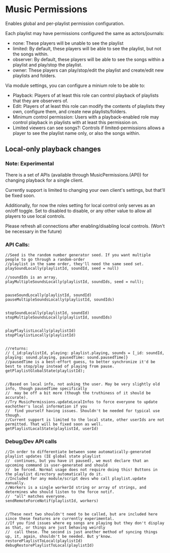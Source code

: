 # Music Permissions

Enables global and per-playlist permission configuration. 

Each playlist may have permissions configured the same as actors/journals:
 * none: These players will be unable to see the playlist 
 * limited: By default, these players will be able to see the playlist, but not the songs within.
 * observer: By default, these players will be able to see the songs within a playlist and play/stop the playlist.
 * owner: These players can play/stop/edit the playlist and create/edit new playlists and folders.

Via module settings, you can configure a minium role to be able to:
 * Playback: Players of at least this role can control playback of playlists that they are observers of.
 * Edit: Players of at least this role can modify the contents of playlists they own, configure them, and create new playlists/folders.
 * Minimum control permission: Users with a playback-enabled role may control playback in playlists with at least this permission on.
 * Limited viewers can see songs?: Controls if limited-permissions allows a player to see the playlist name only, or also the songs within.

## Local-only playback changes

### Note: Experimental

There is a set of APIs (available through MusicPermissions.(API)) for changing playback for a single client.

Currently support is limited to changing your own client's settings, but that'll be fixed soon.

Additionally, for now the roles setting for local control only serves as an on/off toggle. Set to disabled 
to disable, or any other value to allow all players to use local controls.

Please refresh all connections after enabling/disabling local controls. (Won't be necessary in the future)
 
### API Calls:
```
//Seed is the random number generator seed. If you want multiple people to go through a random-order
//playlist in the same order, they'll need the same seed set.
playSoundLocally(playlistId, soundId, seed = null)

//soundIds is an array.
playMultipleSoundsLocally(playlistId, soundIds, seed = null);


pauseSoundLocally(playlistId, soundId)
pauseMultipleSoundsLocally(playlistId, soundIds)


stopSoundLocally(playlistId, soundId)
stopMultipleSoundsLocally(playlistId, soundIds)


playPlaylistLocally(playlistId)
stopPlaylistLocally(playlistId)


//returns: 
// {_id:playlistId, playing: playlist.playing, sounds = [_id: soundId, playing: sound.playing, pausedTime: sound.pausedTime]}
//pausedTime is a best-effort guess, to better synchronize it'd be best to stop/play instead of playing from pause.
getPlaylistGlobalState(playlistId);


//Based on local info, not asking the user. May be very slightly old info, though pausedTime specifically 
//	may be off a bit more (though the truthiness of it should be accurate).
//Try MusicPermissions.updateLocalInfos to force everyone to update eachother's local information if you 
//	find yourself having issues. Shouldn't be needed for typical use though.
//Current support is limited to the local state, other userIds are not permitted. That will be fixed soon as well.
getPlaylistLocalState(playlistId, userId)
```


### Debug/Dev API calls

```
//In order to differentiate between some automatically-generated playlist updates (IE global state playlist 
//	continues, but you have it paused), we must declare that an upcoming command is user-generated and should
//	be forced. Normal usage does not require doing this! Buttons in the playlist directory automatically do it.
//Included for any module/script devs who call playlist.update manually.
//Workers is a single workerId string or array of strings, and determines who should listen to the force notif. 
//	"all" matches everyone.
sendRemoteForceNotif(playlistId, workers)


//These next two shouldn't need to be called, but are included here since these features are currently experimental.
//If you find issues where eg songs are playing but they don't display as that, or things are just behaving weirdly
//	call these. The second is just another method of syncing things up, it, again, shouldn't be needed. But y'know.
restorePlaylistToLocal(playlistId)
debugRestorePlaylistToLocal(playlistId)
```
